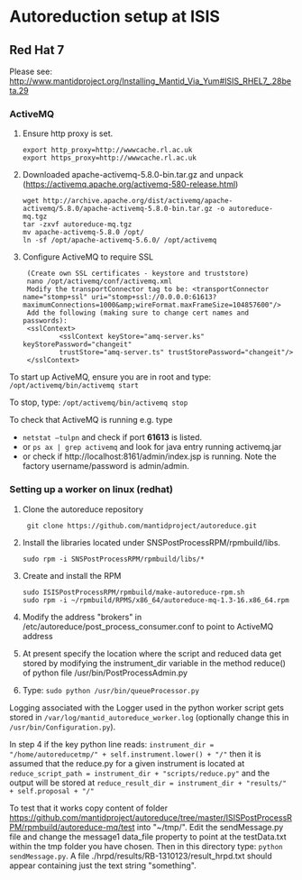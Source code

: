 # Autoreduction setup at ISIS

## Red Hat 7

Please see: http://www.mantidproject.org/Installing_Mantid_Via_Yum#ISIS_RHEL7_.28beta.29

### ActiveMQ

1.  Ensure http proxy is set.

        export http_proxy=http://wwwcache.rl.ac.uk
        export https_proxy=http://wwwcache.rl.ac.uk

2.  Downloaded apache-activemq-5.8.0-bin.tar.gz and unpack (https://activemq.apache.org/activemq-580-release.html)

        wget http://archive.apache.org/dist/activemq/apache-activemq/5.8.0/apache-activemq-5.8.0-bin.tar.gz -o autoreduce-mq.tgz
        tar -zxvf autoreduce-mq.tgz
        mv apache-activemq-5.8.0 /opt/
        ln -sf /opt/apache-activemq-5.6.0/ /opt/activemq

3. Configure ActiveMQ to require SSL

        (Create own SSL certificates - keystore and truststore)
        nano /opt/activemq/conf/activemq.xml
        Modify the transportConnector tag to be: <transportConnector name="stomp+ssl" uri="stomp+ssl://0.0.0.0:61613?maximumConnections=1000&amp;wireFormat.maxFrameSize=104857600"/>
        Add the following (making sure to change cert names and passwords):
        <sslContext>
                <sslContext keyStore="amq-server.ks" keyStorePassword="changeit"
                trustStore="amq-server.ts" trustStorePassword="changeit"/>
        </sslContext>

To start up ActiveMQ, ensure you are in root and type: `/opt/activemq/bin/activemq start`

To stop, type: `/opt/activemq/bin/activemq stop`

To check that ActiveMQ is running e.g. type 

* ```netstat –tulpn``` and check if port **61613** is listed. 
* or ```ps ax | grep activemq``` and look for java entry running activemq.jar 
* or check if http://localhost:8161/admin/index.jsp is running. Note the factory username/password is admin/admin. 

### Setting up a worker on linux (redhat) 

1. Clone the autoreduce repository

        git clone https://github.com/mantidproject/autoreduce.git

2.  Install the libraries located under SNSPostProcessRPM/rpmbuild/libs. 

        sudo rpm -i SNSPostProcessRPM/rpmbuild/libs/* 

3.  Create and install the RPM

        sudo ISISPostProcessRPM/rpmbuild/make-autoreduce-rpm.sh
        sudo rpm -i ~/rpmbuild/RPMS/x86_64/autoreduce-mq-1.3-16.x86_64.rpm

4.  Modify the address "brokers" in /etc/autoreduce/post_process_consumer.conf to point to ActiveMQ address 

5.  At present specify the location where the script and reduced data get stored by modifying the instrument_dir variable in the method reduce() of python file /usr/bin/PostProcessAdmin.py

6.  Type: `sudo python /usr/bin/queueProcessor.py`


Logging associated with the Logger used in the python worker script gets stored in `/var/log/mantid_autoreduce_worker.log` (optionally change this in `/usr/bin/Configuration.py`).  

In step 4 if the key python line reads: `instrument_dir = "/home/autoreducetmp/" + self.instrument.lower() + "/"` then it is assumed that the reduce.py for a given instrument is located at `reduce_script_path = instrument_dir + "scripts/reduce.py"` and the output will be stored at `reduce_result_dir = instrument_dir + "results/" + self.proposal + "/"`

To test that it works copy content of folder https://github.com/mantidproject/autoreduce/tree/master/ISISPostProcessRPM/rpmbuild/autoreduce-mq/test into "~/tmp/". 
Edit the sendMessage.py file and change the message1 data_file property to point at the testData.txt within the tmp folder you have chosen.
Then in this directory type: `python sendMessage.py`. A file ./hrpd/results/RB-1310123/result_hrpd.txt should appear containing just the text string "something".
